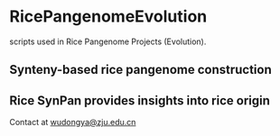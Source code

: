 # RicePangenomeEvolution
scripts used in Rice Pangenome Projects (Evolution).
## Synteny-based rice pangenome construction
## Rice SynPan provides insights into rice origin
Contact at wudongya@zju.edu.cn
